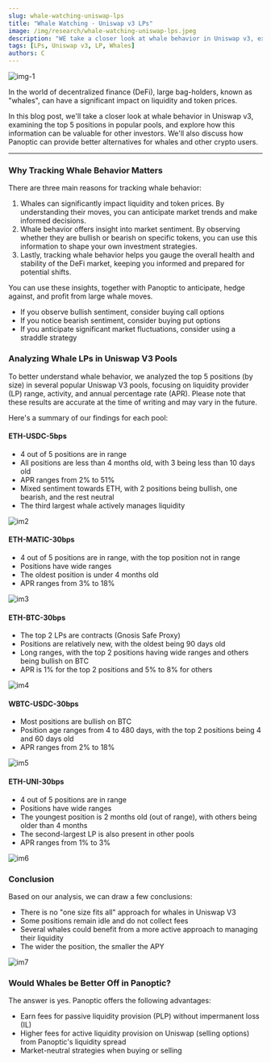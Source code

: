 ```yaml
---
slug: whale-watching-uniswap-lps
title: "Whale Watching - Uniswap v3 LPs"
image: /img/research/whale-watching-uniswap-lps.jpeg
description: "WE take a closer look at whale behavior in Uniswap v3, examine the top 5 positions in popular pools, and explore how this information can be valuable for other investors."
tags: [LPs, Uniswap v3, LP, Whales]
authors: C
---
```

![img-1](./im1.jpeg)

In the world of decentralized finance (DeFi), large bag-holders, known as "whales", can have a significant impact on liquidity and token prices.

In this blog post, we'll take a closer look at whale behavior in Uniswap v3, examining the top 5 positions in popular pools, and explore how this information can be valuable for other investors. We'll also discuss how Panoptic can provide better alternatives for whales and other crypto users.

<!--truncate-->

---

### Why Tracking Whale Behavior Matters

There are three main reasons for tracking whale behavior:
1. Whales can significantly impact liquidity and token prices. By understanding their moves, you can anticipate market trends and make informed decisions.
2. Whale behavior offers insight into market sentiment. By observing whether they are bullish or bearish on specific tokens, you can use this information to shape your own investment strategies.
3. Lastly, tracking whale behavior helps you gauge the overall health and stability of the DeFi market, keeping you informed and prepared for potential shifts.

You can use these insights, together with Panoptic to anticipate, hedge against, and profit from large whale moves.
- If you observe bullish sentiment, consider buying call options
- If you notice bearish sentiment, consider buying put options
- If you anticipate significant market fluctuations, consider using a straddle strategy

### Analyzing Whale LPs in Uniswap V3 Pools

To better understand whale behavior, we analyzed the top 5 positions (by size) in several popular Uniswap V3 pools, focusing on liquidity provider (LP) range, activity, and annual percentage rate (APR). Please note that these results are accurate at the time of writing and may vary in the future.

Here's a summary of our findings for each pool:

#### ETH-USDC-5bps
- 4 out of 5 positions are in range
- All positions are less than 4 months old, with 3 being less than 10 days old
- APR ranges from 2% to 51%
- Mixed sentiment towards ETH, with 2 positions being bullish, one bearish, and the rest neutral
- The third largest whale actively manages liquidity

![im2](./im2.png)

#### ETH-MATIC-30bps
- 4 out of 5 positions are in range, with the top position not in range
- Positions have wide ranges
- The oldest position is under 4 months old
- APR ranges from 3% to 18%

![im3](./im3.png)

#### ETH-BTC-30bps
- The top 2 LPs are contracts (Gnosis Safe Proxy)
- Positions are relatively new, with the oldest being 90 days old
- Long ranges, with the top 2 positions having wide ranges and others being bullish on BTC
- APR is 1% for the top 2 positions and 5% to 8% for others

![im4](./im4.png)

#### WBTC-USDC-30bps
- Most positions are bullish on BTC
- Position age ranges from 4 to 480 days, with the top 2 positions being 4 and 60 days old
- APR ranges from 2% to 18%

![im5](./im5.png)

#### ETH-UNI-30bps
- 4 out of 5 positions are in range
- Positions have wide ranges
- The youngest position is 2 months old (out of range), with others being older than 4 months
- The second-largest LP is also present in other pools
- APR ranges from 1% to 3%

![im6](./im6.png)

### Conclusion
Based on our analysis, we can draw a few conclusions:
- There is no "one size fits all" approach for whales in Uniswap V3
- Some positions remain idle and do not collect fees
- Several whales could benefit from a more active approach to managing their liquidity
- The wider the position, the smaller the APY

![im7](./im7.png)

### Would Whales be Better Off in Panoptic? 
The answer is yes. Panoptic offers the following advantages:
- Earn fees for passive liquidity provision (PLP) without impermanent loss (IL)
- Higher fees for active liquidity provision on Uniswap (selling options) from Panoptic's liquidity spread
- Market-neutral strategies when buying or selling